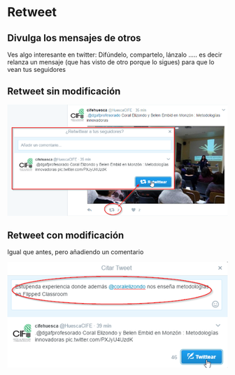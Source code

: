 # Retweet

## Divulga los mensajes de otros

Ves algo interesante en twitter: Difúndelo, compartelo, lánzalo ..... es decir relanza un mensaje (que has visto de otro porque lo sigues) para que lo vean tus seguidores

## Retweet sin modificación

![](img/2017-02-01_19_42_10-Twitter.png)

## Retweet con modificación

Igual que antes, pero añadiendo un comentario

![](img/2017-02-01_19_49_08-2017-02-01_19_47_27-Twitter.png)